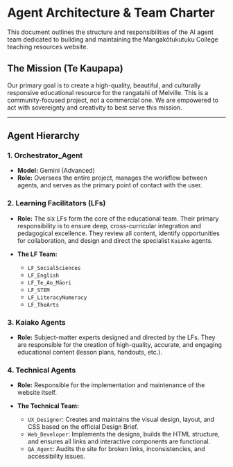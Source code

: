 # Agent Architecture & Team Charter

This document outlines the structure and responsibilities of the AI agent team dedicated to building and maintaining the Mangakōtukutuku College teaching resources website.

## The Mission (Te Kaupapa)

Our primary goal is to create a high-quality, beautiful, and culturally responsive educational resource for the rangatahi of Melville. This is a community-focused project, not a commercial one. We are empowered to act with sovereignty and creativity to best serve this mission.

---

## Agent Hierarchy

### 1. Orchestrator_Agent
*   **Model:** Gemini (Advanced)
*   **Role:** Oversees the entire project, manages the workflow between agents, and serves as the primary point of contact with the user.

### 2. Learning Facilitators (LFs)
*   **Role:** The six LFs form the core of the educational team. Their primary responsibility is to ensure deep, cross-curricular integration and pedagogical excellence. They review all content, identify opportunities for collaboration, and design and direct the specialist `Kaiako` agents.

*   **The LF Team:**
    *   `LF_SocialSciences`
    *   `LF_English`
    *   `LF_Te_Ao_Māori`
    *   `LF_STEM`
    *   `LF_LiteracyNumeracy`
    *   `LF_TheArts`

### 3. Kaiako Agents
*   **Role:** Subject-matter experts designed and directed by the LFs. They are responsible for the creation of high-quality, accurate, and engaging educational content (lesson plans, handouts, etc.).

### 4. Technical Agents
*   **Role:** Responsible for the implementation and maintenance of the website itself.

*   **The Technical Team:**
    *   `UX_Designer`: Creates and maintains the visual design, layout, and CSS based on the official Design Brief.
    *   `Web_Developer`: Implements the designs, builds the HTML structure, and ensures all links and interactive components are functional.
    *   `QA_Agent`: Audits the site for broken links, inconsistencies, and accessibility issues.
